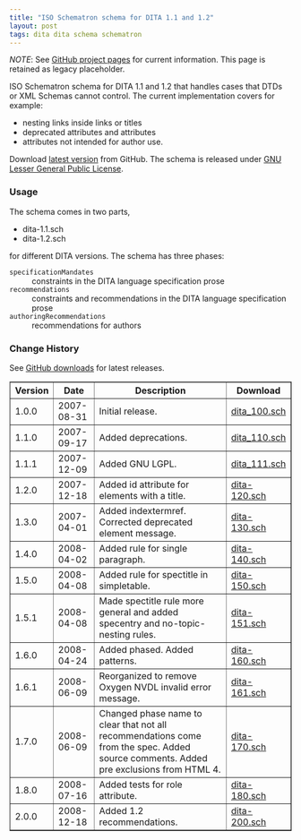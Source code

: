 ```yaml
---
title: "ISO Schematron schema for DITA 1.1 and 1.2"
layout: post
tags: dita dita schema schematron
---
```

*NOTE*: See [GitHub project pages](http://wiki.github.com/jelovirt/dita-schematron/) for current information. This page is retained as legacy placeholder.

ISO Schematron schema for DITA 1.1 and 1.2 that handles cases that DTDs or XML Schemas cannot control. The current implementation covers for example:

* nesting links inside links or titles</li>
* deprecated attributes and attributes</li>
* attributes not intended for author use.</li>

Download <a href="http://github.com/jelovirt/dita-schematron/downloads" title="Schematron for DITA distribution">latest version</a> from GitHub. The schema is released under [GNU Lesser General Public License](http://www.gnu.org/licenses/lgpl.html).

<h3>Usage</h3>

The schema comes in two parts,

* dita-1.1.sch
* dita-1.2.sch

for different DITA versions. The schema has three phases:

<dl>
<dt><code>specificationMandates</code></dt>
<dd>constraints in the DITA language specification prose</dd>
<dt><code>recommendations</code></dt>
<dd>constraints and recommendations in the DITA language specification prose</dd>
<dt><code>authoringRecommendations</code></dt>
<dd>recommendations for authors</dd>
</dl>
<h3>Change History</h3>

See [GitHub downloads](http://github.com/jelovirt/dita-schematron/downloads) for latest releases.

<table border="1">
<tr>
<th>Version</th>
<th>Date</th>
<th>Description</th>
<th>Download</th>
</tr>
<tr>
<td>1.0.0</td>
<td>2007-08-31</td>
<td>Initial release.</td>
<td><a href="/wp-content/uploads/2007/10/dita_100.sch" title="Schematron for DITA version 1.0.0">dita_100.sch</a></td>
</tr>
<tr>
<td>1.1.0</td>
<td>2007-09-17</td>
<td>Added deprecations.</td>
<td><a href="/wp-content/uploads/2007/10/dita_110.sch" title="Schematron for DITA version 1.1.0">dita_110.sch</a></td>
</tr>
<tr>
<td>1.1.1</td>
<td>2007-12-09</td>
<td>Added GNU LGPL.</td>
<td><a href="/wp-content/uploads/2007/12/dita_111.sch" title="Schematron for DITA version 1.1.1">dita_111.sch</a></td>
</tr>
<tr>
<td>1.2.0</td>
<td>2007-12-18</td>
<td>Added id attribute for elements with a title.</td>
<td><a href="/wp-content/uploads/2007/12/dita-120.sch" title="Schematron for DITA version 1.2.0">dita-120.sch</a></td>
</tr>
<tr>
<td>1.3.0</td>
<td>2007-04-01</td>
<td>Added indextermref. Corrected deprecated element message.</td>
<td><a href="/wp-content/uploads/2008/04/dita-130.sch" title="Schematron for DITA version 1.3.0">dita-130.sch</a></td>
</tr>
<tr>
<td>1.4.0</td>
<td>2008-04-02</td>
<td>Added rule for single paragraph.</td>
<td><a href="/wp-content/uploads/2008/04/dita-140.sch" title="Schematron for DITA version 1.4.0">dita-140.sch</a></td>
</tr>
<tr>
<td>1.5.0</td>
<td>2008-04-08</td>
<td>Added rule for spectitle in simpletable.</td>
<td><a href="/wp-content/uploads/2008/04/dita-150.sch" title="Schematron for DITA version 1.5.0">dita-150.sch</a></td>
</tr>
<tr>
<td>1.5.1</td>
<td>2008-04-08</td>
<td>Made spectitle rule more general and added specentry and no-topic-nesting rules.</td>
<td><a href="/wp-content/uploads/2008/04/dita-151.sch" title="Schematron for DITA version 1.5.1">dita-151.sch</a></td>
</tr>
<tr>
<td>1.6.0</td>
<td>2008-04-24</td>
<td>Added phased. Added patterns.</td>
<td><a href="/wp-content/uploads/2008/04/dita-160.sch" title="Schematron for DITA version 1.6.0">dita-160.sch</a></td>
</tr>
<tr>
<td>1.6.1</td>
<td>2008-06-09</td>
<td>Reorganized to remove Oxygen NVDL invalid error message.</td>
<td><a href="/wp-content/uploads/2008/06/dita-161.sch" title="Schematron for DITA version 1.6.1">dita-161.sch</a></td>
</tr>
<tr>
<td>1.7.0</td>
<td>2008-06-09</td>
<td>Changed phase name to clear that not all recommendations come from the spec.
Added source comments.
Added pre exclusions from HTML 4.</td>
<td><a href="/wp-content/uploads/2008/06/dita-170.sch" title="Schematron for DITA version 1.7.0">dita-170.sch</a></td>
</tr>
<tr>
<td>1.8.0</td>
<td>2008-07-16</td>
<td>Added tests for role attribute.</td>
<td><a href='/wp-content/uploads/2008/07/dita-180.sch' title="Schematron for DITA version 1.8.0">dita-180.sch</a></td>
</tr>
<tr>
<td>2.0.0</td>
<td>2008-12-18</td>
<td>Added 1.2 recommendations.</td>
<td><a href='/wp-content/uploads/2007/10/dita-200.sch' title="Schematron for DITA version 2.0.0">dita-200.sch</a></td>
</tr>
</table>


